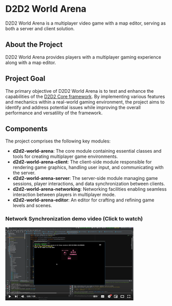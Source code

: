
# D2D2 World Arena

D2D2 World Arena is a multiplayer video game with a map editor, serving as both a server and client solution.

## About the Project

D2D2 World Arena provides players with a multiplayer gaming experience along with a map editor. 

## Project Goal

The primary objective of D2D2 World Arena is to test and enhance the capabilities of the [D2D2 Core framework](https://github.com/Anc3vt/d2d2-core). By implementing various features and mechanics within a real-world gaming environment, the project aims to identify and address potential issues while improving the overall performance and versatility of the framework.

## Components

The project comprises the following key modules:

-   **d2d2-world-arena**: The core module containing essential classes and tools for creating multiplayer game environments.
-   **d2d2-world-arena-client**: The client-side module responsible for rendering game graphics, handling user input, and communicating with the server.
-   **d2d2-world-arena-server**: The server-side module managing game sessions, player interactions, and data synchronization between clients.
-   **d2d2-world-arena-networking**: Networking facilities enabling seamless interaction between players in multiplayer mode.
-   **d2d2-world-arena-editor**: An editor for crafting and refining game levels and scenes.


### Network Synchronization demo video (Click to watch)
[![Network Synchronization demo video](doc/preview.png)](https://www.youtube.com/watch?v=Q_bx-7xQQ44)

